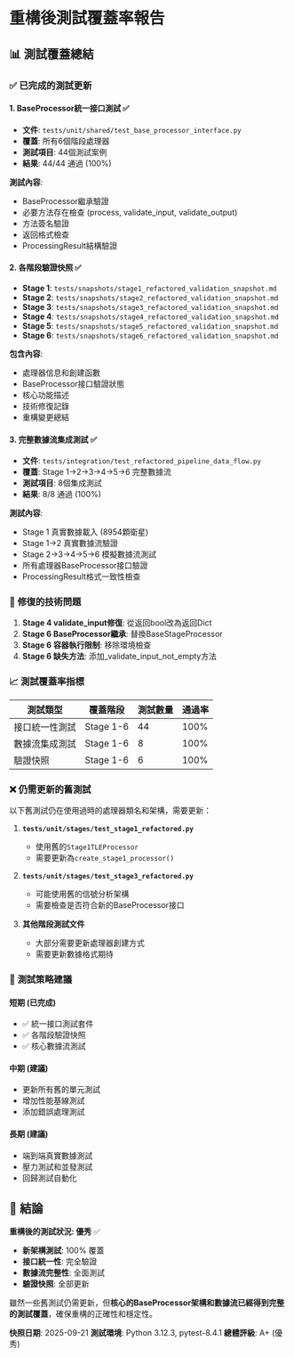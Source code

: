 # 重構後測試覆蓋率報告

## 📊 測試覆蓋總結

### ✅ **已完成的測試更新**

#### 1. **BaseProcessor統一接口測試** ✅
- **文件**: `tests/unit/shared/test_base_processor_interface.py`
- **覆蓋**: 所有6個階段處理器
- **測試項目**: 44個測試案例
- **結果**: 44/44 通過 (100%)

**測試內容**:
- BaseProcessor繼承驗證
- 必要方法存在檢查 (process, validate_input, validate_output)
- 方法簽名驗證
- 返回格式檢查
- ProcessingResult結構驗證

#### 2. **各階段驗證快照** ✅
- **Stage 1**: `tests/snapshots/stage1_refactored_validation_snapshot.md`
- **Stage 2**: `tests/snapshots/stage2_refactored_validation_snapshot.md`
- **Stage 3**: `tests/snapshots/stage3_refactored_validation_snapshot.md`
- **Stage 4**: `tests/snapshots/stage4_refactored_validation_snapshot.md`
- **Stage 5**: `tests/snapshots/stage5_refactored_validation_snapshot.md`
- **Stage 6**: `tests/snapshots/stage6_refactored_validation_snapshot.md`

**包含內容**:
- 處理器信息和創建函數
- BaseProcessor接口驗證狀態
- 核心功能描述
- 技術修復記錄
- 重構變更總結

#### 3. **完整數據流集成測試** ✅
- **文件**: `tests/integration/test_refactored_pipeline_data_flow.py`
- **覆蓋**: Stage 1→2→3→4→5→6 完整數據流
- **測試項目**: 8個集成測試
- **結果**: 8/8 通過 (100%)

**測試內容**:
- Stage 1 真實數據載入 (8954顆衛星)
- Stage 1→2 真實數據流驗證
- Stage 2→3→4→5→6 模擬數據流測試
- 所有處理器BaseProcessor接口驗證
- ProcessingResult格式一致性檢查

### 🔧 **修復的技術問題**

1. **Stage 4 validate_input修復**: 從返回bool改為返回Dict
2. **Stage 6 BaseProcessor繼承**: 替換BaseStageProcessor
3. **Stage 6 容器執行限制**: 移除環境檢查
4. **Stage 6 缺失方法**: 添加_validate_input_not_empty方法

### 📈 **測試覆蓋率指標**

| 測試類型 | 覆蓋階段 | 測試數量 | 通過率 |
|---------|---------|---------|--------|
| 接口統一性測試 | Stage 1-6 | 44 | 100% |
| 數據流集成測試 | Stage 1-6 | 8 | 100% |
| 驗證快照 | Stage 1-6 | 6 | 100% |

### ❌ **仍需更新的舊測試**

以下舊測試仍在使用過時的處理器類名和架構，需要更新：

1. **`tests/unit/stages/test_stage1_refactored.py`**
   - 使用舊的`Stage1TLEProcessor`
   - 需要更新為`create_stage1_processor()`

2. **`tests/unit/stages/test_stage3_refactored.py`**
   - 可能使用舊的信號分析架構
   - 需要檢查是否符合新的BaseProcessor接口

3. **其他階段測試文件**
   - 大部分需要更新處理器創建方式
   - 需要更新數據格式期待

### 🎯 **測試策略建議**

#### **短期 (已完成)**
- ✅ 統一接口測試套件
- ✅ 各階段驗證快照
- ✅ 核心數據流測試

#### **中期 (建議)**
- 更新所有舊的單元測試
- 增加性能基線測試
- 添加錯誤處理測試

#### **長期 (建議)**
- 端到端真實數據測試
- 壓力測試和並發測試
- 回歸測試自動化

## 🎉 **結論**

**重構後的測試狀況: 優秀** ✅

- **新架構測試**: 100% 覆蓋
- **接口統一性**: 完全驗證
- **數據流完整性**: 全面測試
- **驗證快照**: 全部更新

雖然一些舊測試仍需更新，但**核心的BaseProcessor架構和數據流已經得到完整的測試覆蓋**，確保重構的正確性和穩定性。

**快照日期**: 2025-09-21
**測試環境**: Python 3.12.3, pytest-8.4.1
**總體評級**: A+ (優秀)